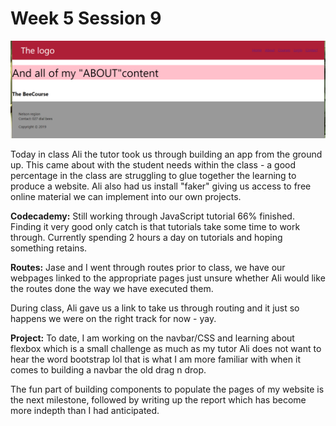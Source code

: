 #  Week 5 Session 9
![aboutNav](navBeeCourse.png)


Today in class Ali the tutor took us through building an app from the ground up.
This came about with the student needs within the class - a good percentage in the class are struggling 
to glue together the learning to produce a website.
Ali also had us install "faker" giving us access to free online material we can implement into our own projects.

**Codecademy:**
Still working through JavaScript tutorial 66% finished. Finding it very good only catch is that tutorials take 
some time to work through. Currently spending 2 hours a day on tutorials and hoping something retains.

**Routes:**
Jase and I went through routes prior to class, we have our webpages linked to the appropriate pages just unsure 
whether Ali would like the routes done the way we have executed them.

During class, Ali gave us a link to take us through routing and it just so happens we were on the right track 
for now - yay.

**Project:**
To date, I am working on the navbar/CSS and learning about flexbox which is a small challenge as much as my 
tutor Ali does not want to hear the word bootstrap lol that is what I am more familiar with when it comes to 
building a navbar the old drag n drop.

The fun part of building components to populate the pages of my website is the next milestone, followed by 
writing up the report which has become more indepth than I had anticipated.
